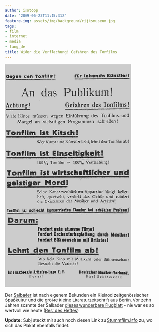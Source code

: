 ```yaml
---
author: isotopp
date: "2009-06-23T11:15:31Z"
feature-img: assets/img/background/rijksmuseum.jpg
tags:
- film
- internet
- media
- lang_de
title: Wider die Verflachung! Gefahren des Tonfilms
---
```

![](/uploads/salbader-tonfilm.gif)

Der [Salbader](http://www.salbader.de/) ist nach eigenem Bekunden ein Kleinod zeitgenössischer Spaßkultur und die größte kleine Literaturzeitschrift aus Berlin. Vor zehn Jahren scannte der Salbader [dieses wunderbare Flugblatt](http://www.salbader.de/heft/nummer25/027.html/) - nie war es so wertvoll wie heute ([Rest des Heftes](http://www.salbader.de/heft/nummer25)).

**Update:** Subj steckt mir auch noch diesen Link zu [Stummfilm.Info](http://www.stummfilm.info/tonfilm_ist_kitsch.html) zu, wo sich das Plakat ebenfalls findet.
